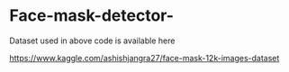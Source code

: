 # Face-mask-detector-

Dataset used in above code is available here

https://www.kaggle.com/ashishjangra27/face-mask-12k-images-dataset
